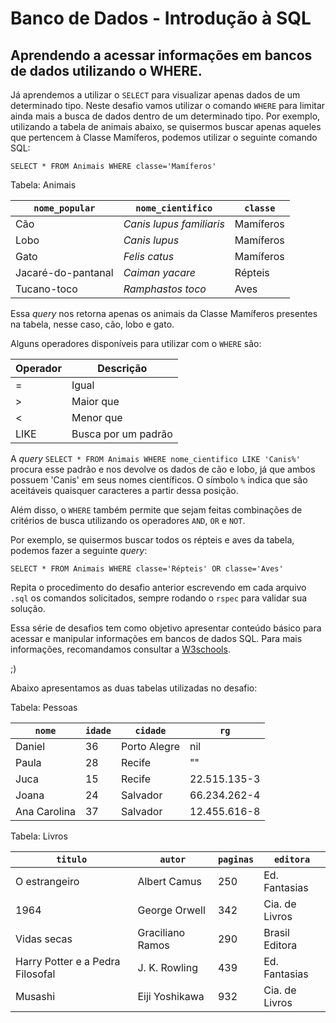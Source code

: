 # Banco de Dados - Introdução à SQL
## Aprendendo a acessar informações em bancos de dados utilizando o WHERE.

Já aprendemos a utilizar o `SELECT` para visualizar apenas dados de um
determinado tipo. Neste desafio vamos utilizar o comando `WHERE` para limitar
ainda mais a busca de dados dentro de um determinado tipo. Por exemplo, utilizando
a tabela de animais abaixo, se quisermos buscar apenas aqueles que pertencem à
Classe Mamíferos, podemos utilizar o seguinte comando SQL:

```
SELECT * FROM Animais WHERE classe='Mamíferos'

```

Tabela: Animais

| `nome_popular`     | `nome_cientifico`       | `classe`  |
|--------------------|-------------------------|-----------|
| Cão                |*Canis lupus familiaris* | Mamíferos |
| Lobo               |*Canis lupus*            | Mamíferos |
| Gato               |*Felis catus*            | Mamíferos |
| Jacaré-do-pantanal |*Caiman yacare*          | Répteis   |
| Tucano-toco        |*Ramphastos toco*        | Aves      |


Essa *query* nos retorna apenas os animais da Classe Mamíferos presentes na
tabela, nesse caso, cão, lobo e gato.

Alguns operadores disponíveis para utilizar com o `WHERE` são:

|Operador | Descrição           |
|---------|---------------------|
|=        | Igual               |
|>        | Maior que           |
|<        | Menor que           |
|LIKE     | Busca por um padrão |

A *query* `SELECT * FROM Animais WHERE nome_cientifico LIKE 'Canis%'` procura esse
padrão e nos devolve os dados de cão e lobo, já que ambos possuem 'Canis' em
seus nomes científicos. O símbolo `%` indica que são aceitáveis quaisquer
caracteres a partir dessa posição.

Além disso, o `WHERE` também permite que sejam feitas combinações de critérios
de busca utilizando os operadores `AND`, `OR` e `NOT`.

Por exemplo, se quisermos buscar todos os répteis e aves da tabela, podemos fazer a
seguinte *query*:

```
SELECT * FROM Animais WHERE classe='Répteis' OR classe='Aves'

```

Repita o procedimento do desafio anterior escrevendo em cada arquivo `.sql` os
comandos solicitados, sempre rodando o `rspec` para validar sua solução.

Essa série de desafios tem como objetivo apresentar conteúdo básico para acessar
e manipular informações em bancos de dados SQL. Para mais informações,
recomandamos consultar a [W3schools](https://www.w3schools.com).

;)

Abaixo apresentamos as duas tabelas utilizadas no desafio:

Tabela: Pessoas

| `nome`       | `idade`| `cidade`      | `rg`          |
|--------------|--------|---------------|---------------|
| Daniel       | 36     | Porto Alegre  | nil           |
| Paula        | 28     | Recife        | ""            |
| Juca         | 15     | Recife        | 22.515.135-3  |
| Joana        | 24     | Salvador      | 66.234.262-4  |
| Ana Carolina | 37     | Salvador      | 12.455.616-8  |

Tabela: Livros

| `titulo`                        | `autor`         |`paginas`| `editora`      |
|---------------------------------|-----------------|---------|----------------|
| O estrangeiro                   | Albert Camus    | 250     | Ed. Fantasias  |
| 1964                            | George Orwell   | 342     | Cia. de Livros |
| Vidas secas                     | Graciliano Ramos| 290     | Brasil Editora |
| Harry Potter e a Pedra Filosofal| J. K. Rowling   | 439     | Ed. Fantasias  |
| Musashi                         | Eiji Yoshikawa  | 932     | Cia. de Livros |


